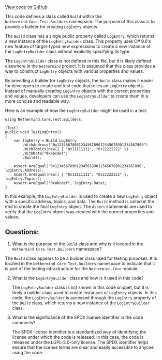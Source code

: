 [View code on GitHub](https://github.com/nethermindeth/nethermind/Nethermind.Core.Test/Builders/Build.LogEntry.cs)

This code defines a class called `Build` within the `Nethermind.Core.Test.Builders` namespace. The purpose of this class is to provide a builder for creating `LogEntry` objects. 

The `Build` class has a single public property called `LogEntry`, which returns a new instance of the `LogEntryBuilder` class. This property uses C# 9.0's new feature of target-typed new expressions to create a new instance of the `LogEntryBuilder` class without explicitly specifying its type.

The `LogEntryBuilder` class is not defined in this file, but it is likely defined elsewhere in the `Nethermind` project. It is assumed that this class provides a way to construct `LogEntry` objects with various properties and values.

By providing a builder for `LogEntry` objects, the `Build` class makes it easier for developers to create and test code that relies on `LogEntry` objects. Instead of manually creating `LogEntry` objects with the correct properties and values, developers can use the `LogEntryBuilder` to create them in a more concise and readable way.

Here is an example of how the `LogEntryBuilder` might be used in a test:

```
using Nethermind.Core.Test.Builders;

[Test]
public void TestLogEntry()
{
    var logEntry = Build.LogEntry
        .WithAddress("0x1234567890123456789012345678901234567890")
        .WithTopics(new[] { "0x11111111", "0x22222222" })
        .WithData("0xabcdef")
        .Build();

    Assert.AreEqual("0x1234567890123456789012345678901234567890", logEntry.Address);
    Assert.AreEqual(new[] { "0x11111111", "0x22222222" }, logEntry.Topics);
    Assert.AreEqual("0xabcdef", logEntry.Data);
}
```

In this example, the `LogEntryBuilder` is used to create a new `LogEntry` object with a specific address, topics, and data. The `Build` method is called at the end to create the final `LogEntry` object. The `Assert` statements are used to verify that the `LogEntry` object was created with the correct properties and values.
## Questions: 
 1. What is the purpose of the `Build` class and why is it located in the `Nethermind.Core.Test.Builders` namespace?
   
   The `Build` class appears to be a builder class used for testing purposes. It is located in the `Nethermind.Core.Test.Builders` namespace to indicate that it is part of the testing infrastructure for the `Nethermind.Core` module.

2. What is the `LogEntryBuilder` class and how is it used in this code?
   
   The `LogEntryBuilder` class is not shown in this code snippet, but it is likely a builder class used to create instances of `LogEntry` objects. In this code, the `LogEntryBuilder` is accessed through the `LogEntry` property of the `Build` class, which returns a new instance of the `LogEntryBuilder` class.

3. What is the significance of the SPDX license identifier in the code comments?
   
   The SPDX license identifier is a standardized way of identifying the license under which the code is released. In this case, the code is released under the LGPL-3.0-only license. The SPDX identifier helps ensure that the license terms are clear and easily accessible to anyone using the code.